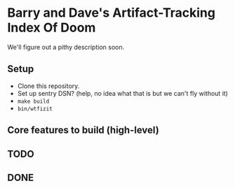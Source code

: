 # Barry and Dave's Artifact-Tracking Index Of Doom
We'll figure out a pithy description soon.

## Setup

- Clone this repository.
- Set up sentry DSN? (help, no idea what that is but we can't fly without it)
- `make build`
- `bin/wtfizit`


## Core features to build (high-level)


## TODO


## DONE


